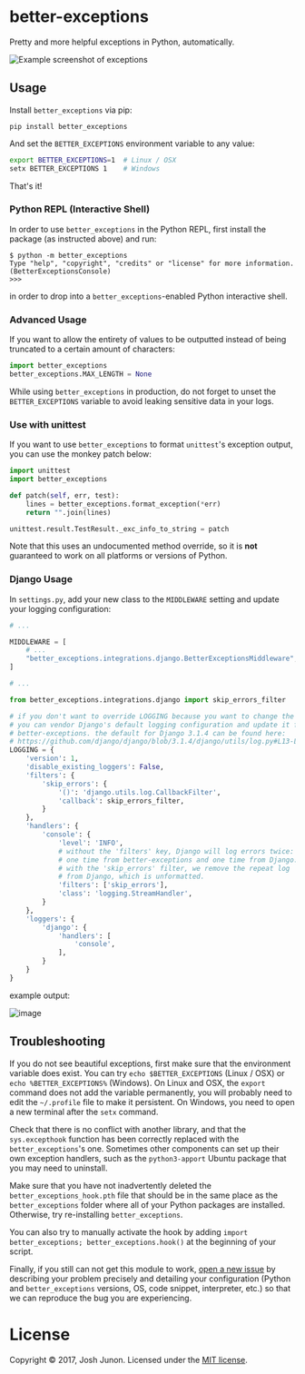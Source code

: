 # better-exceptions

Pretty and more helpful exceptions in Python, automatically.

![Example screenshot of exceptions](screenshot.png)

## Usage

Install `better_exceptions` via pip:

```console
pip install better_exceptions
```

And set the `BETTER_EXCEPTIONS` environment variable to any value:

```bash
export BETTER_EXCEPTIONS=1  # Linux / OSX
setx BETTER_EXCEPTIONS 1    # Windows
```

That's it!

### Python REPL (Interactive Shell)

In order to use `better_exceptions` in the Python REPL, first install the package (as instructed above) and run:

```console
$ python -m better_exceptions
Type "help", "copyright", "credits" or "license" for more information.
(BetterExceptionsConsole)
>>>
```

in order to drop into a `better_exceptions`-enabled Python interactive shell.

### Advanced Usage

If you want to allow the entirety of values to be outputted instead of being truncated to a certain amount of characters:

```python
import better_exceptions
better_exceptions.MAX_LENGTH = None
```

While using `better_exceptions` in production, do not forget to unset the `BETTER_EXCEPTIONS` variable to avoid leaking sensitive data in your logs.

### Use with unittest

If you want to use `better_exceptions` to format `unittest`'s exception output, you can use the monkey patch below:

```python
import unittest
import better_exceptions

def patch(self, err, test):
    lines = better_exceptions.format_exception(*err)
    return "".join(lines)

unittest.result.TestResult._exc_info_to_string = patch
```

Note that this uses an undocumented method override, so it is **not** guaranteed to work on all platforms or versions of Python.

### Django Usage

In `settings.py`, add your new class to the `MIDDLEWARE` setting and update your logging configuration:

```python
# ...

MIDDLEWARE = [
    # ...
    "better_exceptions.integrations.django.BetterExceptionsMiddleware",
]

# ...

from better_exceptions.integrations.django import skip_errors_filter

# if you don't want to override LOGGING because you want to change the default,
# you can vendor Django's default logging configuration and update it for
# better-exceptions. the default for Django 3.1.4 can be found here:
# https://github.com/django/django/blob/3.1.4/django/utils/log.py#L13-L63
LOGGING = {
    'version': 1,
    'disable_existing_loggers': False,
    'filters': {
        'skip_errors': {
            '()': 'django.utils.log.CallbackFilter',
            'callback': skip_errors_filter,
        }
    },
    'handlers': {
        'console': {
            'level': 'INFO',
            # without the 'filters' key, Django will log errors twice:
            # one time from better-exceptions and one time from Django.
            # with the 'skip_errors' filter, we remove the repeat log
            # from Django, which is unformatted.
            'filters': ['skip_errors'],
            'class': 'logging.StreamHandler',
        }
    },
    'loggers': {
        'django': {
            'handlers': [
                'console',
            ],
        }
    }
}
```

example output:

![image](https://user-images.githubusercontent.com/157132/56871937-5a07b480-69f1-11e9-9fd5-fac12382ebb7.png)

## Troubleshooting

If you do not see beautiful exceptions, first make sure that the environment variable does exist. You can try `echo $BETTER_EXCEPTIONS` (Linux / OSX) or `echo %BETTER_EXCEPTIONS%` (Windows). On Linux and OSX, the `export` command does not add the variable permanently, you will probably need to edit the `~/.profile` file to make it persistent. On Windows, you need to open a new terminal after the `setx` command.

Check that there is no conflict with another library, and that the `sys.excepthook` function has been correctly replaced with the `better_exceptions`'s one. Sometimes other components can set up their own exception handlers, such as the `python3-apport` Ubuntu package that you may need to uninstall.

Make sure that you have not inadvertently deleted the `better_exceptions_hook.pth` file that should be in the same place as the `better_exceptions` folder where all of your Python packages are installed. Otherwise, try re-installing `better_exceptions`.

You can also try to manually activate the hook by adding `import better_exceptions; better_exceptions.hook()` at the beginning of your script.

Finally, if you still can not get this module to work, [open a new issue](https://github.com/Qix-/better-exceptions/issues/new) by describing your problem precisely and detailing your configuration (Python and `better_exceptions` versions, OS, code snippet, interpreter, etc.) so that we can reproduce the bug you are experiencing.

# License

Copyright &copy; 2017, Josh Junon. Licensed under the [MIT license](LICENSE.txt).
